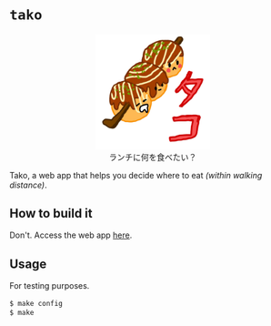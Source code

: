 # `tako`

<p align='center'>
    <img src="./asset/logo/tako_mascot.png" width=40% height=40%>
    <br>ランチに何を食べたい？
</p>

Tako, a web app that helps you decide where to eat *(within walking distance)*.

## How to build it

Don't. Access the web app [here](addalinkherelater.com).

## Usage

For testing purposes.

```console
$ make config
$ make
```
